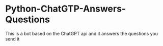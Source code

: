 # Python-ChatGTP-Answers-Questions

This is a bot based on the ChatGPT api and it answers the questions you send it
